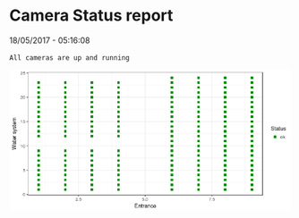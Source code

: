 Camera Status report
================
18/05/2017 - 05:16:08

    All cameras are up and running

![](camreport_files/figure-markdown_github/unnamed-chunk-2-1.png)
